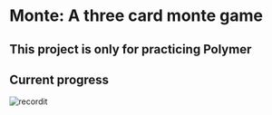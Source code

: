 # Monte: A three card monte game
## This project is only for practicing Polymer
## Current progress
![recordit](http://g.recordit.co/1iqVBHYFXe.gif)
